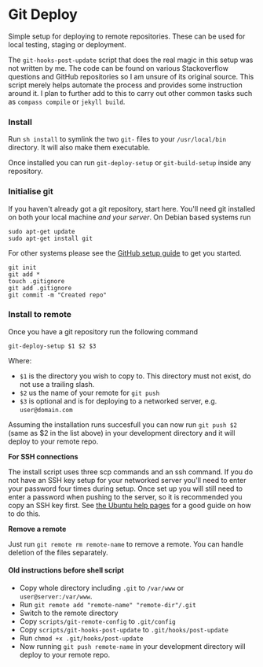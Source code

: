 # Git Deploy

Simple setup for deploying to remote repositories. These can be used for local testing, staging or deployment.

The `git-hooks-post-update` script that does the real magic in this setup was not written by me. The code can be found on various Stackoverflow questions and GitHub repositories so I am unsure of its original source. This script merely helps automate the process and provides some instruction around it. I plan to further add to this to carry out other common tasks such as `compass compile` or `jekyll build`.

### Install

Run `sh install` to symlink the two `git-` files to your `/usr/local/bin` directory. It will also make them executable.

Once installed you can run `git-deploy-setup` or `git-build-setup` inside any repository.

### Initialise git

If you haven't already got a git repository, start here. You'll need git installed on both your local machine _and your server_. On Debian based systems run

    sudo apt-get update
    sudo apt-get install git

For other systems please see the [GitHub setup guide](https://help.github.com/articles/set-up-git) to get you started.

    git init
    git add *
    touch .gitignore
    git add .gitignore
    git commit -m "Created repo"

### Install to remote

Once you have a git repository run the following command

    git-deploy-setup $1 $2 $3

Where:

* `$1` is the directory you wish to copy to. This directory must not exist, do not use a trailing slash.
* `$2` us the name of your remote for `git push`
* `$3` is optional and is for deploying to a networked server, e.g. `user@domain.com`

Assuming the installation runs succesfull you can now run `git push $2` (same as $2 in the list above) in your development directory and it will deploy to your remote repo.

__For SSH connections__

The install script uses three scp commands and an ssh command. If you do not have an SSH key setup for your networked server you'll need to enter your password four times during setup. Once set up you will still need to enter a password when pushing to the server, so it is recommended you copy an SSH key first. See [the Ubuntu help pages](https://help.ubuntu.com/community/SSH/OpenSSH/Keys#Transfer_Client_Key_to_Host) for a good guide on how to do this.

__Remove a remote__

Just run `git remote rm remote-name` to remove a remote. You can handle deletion of the files separately.

#### Old instructions before shell script

* Copy whole directory including `.git` to `/var/www` or `user@server:/var/www`.
* Run `git remote add "remote-name" "remote-dir"/.git`
* Switch to the remote directory
* Copy `scripts/git-remote-config` to `.git/config`
* Copy `scripts/git-hooks-post-update` to `.git/hooks/post-update`
* Run `chmod +x .git/hooks/post-update` 
* Now running `git push remote-name` in your development directory will deploy to your remote repo.

